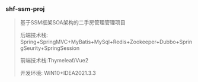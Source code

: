 ### shf-ssm-proj

> 基于SSM框架SOA架构的二手房管理管理项目
>
> 后端技术栈: Spring+SpringMVC+MyBatis+MySql+Redis+Zookeeper+Dubbo+SpringSeurity+SpringSession
>
> 前端技术栈:Thymeleaf/Vue2
>
> 开发环境: WIN10+IDEA2021.3.3















